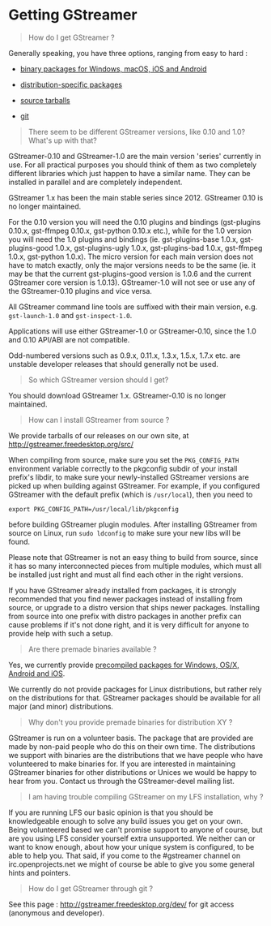 # Getting GStreamer

> How do I get GStreamer ?

Generally speaking, you have three options, ranging from easy to hard :

  - [binary packages for Windows, macOS, iOS and Android](#getting-binary-sdk)

  - [distribution-specific packages](#getting-gstreamer-packages)

  - [source tarballs](#getting-gstreamer-source)

  - [git](#getting-gstreamer-packages)

> There seem to be different GStreamer versions, like 0.10 and 1.0? What's up with that?

GStreamer-0.10 and GStreamer-1.0 are the main version 'series'
currently in use. For all practical purposes you should think of them as
two completely different libraries which just happen to have a similar
name. They can be installed in parallel and are completely independent.

GStreamer 1.x has been the main stable series since 2012. GStreamer 0.10 is
no longer maintained.

For the 0.10 version you will need the 0.10 plugins and bindings
(gst-plugins 0.10.x, gst-ffmpeg 0.10.x, gst-python 0.10.x etc.), while
for the 1.0 version you will need the 1.0 plugins and bindings (ie.
gst-plugins-base 1.0.x, gst-plugins-good 1.0.x, gst-plugins-ugly 1.0.x,
gst-plugins-bad 1.0.x, gst-ffmpeg 1.0.x, gst-python 1.0.x). The micro
version for each main version does not have to match exactly, only the
major versions needs to be the same (ie. it may be that the current
gst-plugins-good version is 1.0.6 and the current GStreamer core version
is 1.0.13). GStreamer-1.0 will not see or use any of the GStreamer-0.10
plugins and vice versa.

All GStreamer command line tools are suffixed with their main version,
e.g. `gst-launch-1.0` and `gst-inspect-1.0`.

Applications will use either GStreamer-1.0 or GStreamer-0.10, since the
1.0 and 0.10 API/ABI are not compatible.

Odd-numbered versions such as 0.9.x, 0.11.x, 1.3.x, 1.5.x, 1.7.x etc. are
unstable developer releases that should generally not be used.

> So which GStreamer version should I get?

You should download GStreamer 1.x. GStreamer-0.10 is no longer maintained.

> How can I install GStreamer from source ?

We provide tarballs of our releases on our own site, at
<http://gstreamer.freedesktop.org/src/>

When compiling from source, make sure you set the `PKG_CONFIG_PATH`
environment variable correctly to the pkgconfig subdir of your install
prefix's libdir, to make sure your newly-installed GStreamer versions are
picked up when building against GStreamer. For example, if you
configured GStreamer with the default prefix (which is `/usr/local`), then
you need to

    export PKG_CONFIG_PATH=/usr/local/lib/pkgconfig

before building GStreamer plugin modules. After installing GStreamer from
source on Linux, run `sudo ldconfig` to make sure your new libs will be found.

Please note that GStreamer is not an easy thing to build from source, since it
has so many interconnected pieces from multiple modules, which must all be
installed just right and must all find each other in the right versions.

If you have GStreamer already installed from packages, it is strongly
recommended that you find newer packages instead of installing from source, or
upgrade to a distro version that ships newer packages. Installing from source
into one prefix with distro packages in another prefix can cause problems if
it's not done right, and it is very difficult for anyone to provide help with
such a setup.

> Are there premade binaries available ?

Yes, we currently provide [precompiled packages for Windows, OS/X,
Android and iOS](http://gstreamer.freedesktop.org/pkg/).

We currently do not provide packages for Linux distributions, but rather
rely on the distributions for that. GStreamer packages should be
available for all major (and minor) distributions.

> Why don't you provide premade binaries for distribution XY ?

GStreamer is run on a volunteer basis. The package that are
provided are made by non-paid people who do this on their own time. The
distributions we support with binaries are the distributions that we
have people who have volunteered to make binaries for. If you are
interested in maintaining GStreamer binaries for other distributions or
Unices we would be happy to hear from you. Contact us through the
GStreamer-devel mailing list.

> I am having trouble compiling GStreamer on my LFS installation, why ?

If you are running LFS our basic opinion is that you should be
knowledgeable enough to solve any build issues you get on your own.
Being volunteered based we can't promise support to anyone of course,
but are you using LFS consider yourself extra unsupported. We neither
can or want to know enough, about how your unique system is configured,
to be able to help you. That said, if you come to the \#gstreamer
channel on irc.openprojects.net we might of course be able to give you
some general hints and pointers.

> How do I get GStreamer through git ?

See this page : <http://gstreamer.freedesktop.org/dev/> for git
access (anonymous and developer).
